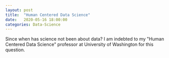 ```yaml
---
layout: post
title:  "Human Centered Data Science"
date:   2020-05-16 18:00:00
categories: Data-Science
---
```


Since when has science not been about data?  I am indebted to my
 "Human Centered Data Science" professor at University of Washington for this
 question.
